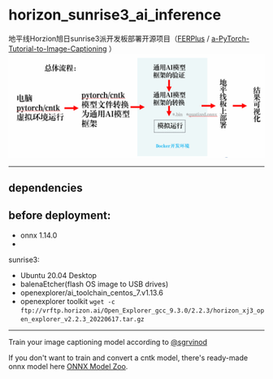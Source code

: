 # horizon_sunrise3_ai_inference
地平线Horzion旭日sunrise3派开发板部署开源项目（[FERPlus](https://github.com/ebarsoum/FERPlus) / [a-PyTorch-Tutorial-to-Image-Captioning](https://github.com/sgrvinod/a-PyTorch-Tutorial-to-Image-Captioning)
）
![总体流程](procedure.png)
***
## dependencies
before deployment:
  - 
  - onnx 1.14.0
  -
sunrise3:
  - Ubuntu 20.04 Desktop
  - balenaEtcher(flash OS image to USB drives)
  - openexplorer/ai_toolchain_centos_7.v1.13.6
  - openexplorer toolkit
`wget -c ftp://vrftp.horizon.ai/Open_Explorer_gcc_9.3.0/2.2.3/horizon_xj3_open_explorer_v2.2.3_20220617.tar.gz`
***
Train your image captioning model according to [@sgrvinod](https://github.com/sgrvinod/a-PyTorch-Tutorial-to-Image-Captioning)

If you don't want to train and convert a cntk model, there's ready-made onnx model here [ONNX Model Zoo](https://github.com/onnx/models/tree/main/vision/body_analysis/emotion_ferplus).
